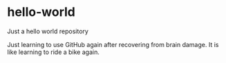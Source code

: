 # hello-world
Just a hello world repository


Just learning to use GitHub again after recovering from brain damage. It is like learning to ride a bike again. 
